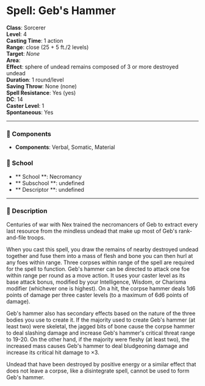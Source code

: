 
# Spell: Geb's Hammer
**Class**: Sorcerer  
**Level**: 4  
**Casting Time**: 1 action  
**Range**: close (25 + 5 ft./2 levels)  
**Target**: _None_  
**Area**:   
**Effect**: sphere of undead remains composed of 3 or more destroyed undead  
**Duration**: 1 round/level  
**Saving Throw**: None (none)  
**Spell Resistance**: Yes (yes)  
**DC**: 14  
**Caster Level**: 1  
**Spontaneous**: Yes

---

### 🔮 Components
- **Components**: Verbal, Somatic, Material

### 🏫 School
- ** School **: Necromancy
- ** Subschool **: undefined
- ** Descriptor **: undefined
---

### 📜 Description
Centuries of war with Nex trained the necromancers of Geb to extract every last resource from the mindless undead that make up most of Geb's rank-and-file troops.

When you cast this spell, you draw the remains of nearby destroyed undead together and fuse them into a mass of flesh and bone you can then hurl at any foes within range. Three corpses within range of the spell are required for the spell to function. Geb's hammer can be directed to attack one foe within range per round as a move action. It uses your caster level as its base attack bonus, modified by your Intelligence, Wisdom, or Charisma modifier (whichever one is highest). On a hit, the corpse hammer deals 1d6 points of damage per three caster levels (to a maximum of 6d6 points of damage).

Geb's hammer also has secondary effects based on the nature of the three bodies you use to create it. If the majority used to create Geb's hammer (at least two) were skeletal, the jagged bits of bone cause the corpse hammer to deal slashing damage and increase Geb's hammer's critical threat range to 19-20. On the other hand, if the majority were fleshy (at least two), the increased mass causes Geb's hammer to deal bludgeoning damage and increase its critical hit damage to ×3.

Undead that have been destroyed by positive energy or a similar effect that does not leave a corpse, like a disintegrate spell, cannot be used to form Geb's hammer.
